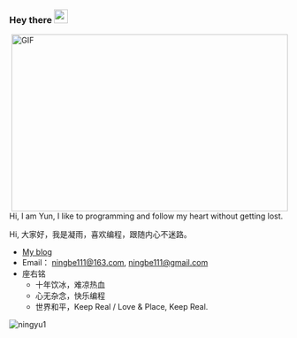 ### Hey there <img src="https://media.giphy.com/media/hvRJCLFzcasrR4ia7z/giphy.gif" width="25px">

<img align="right" alt="GIF" src="https://github.com/abhisheknaiidu/abhisheknaiidu/blob/master/code.gif?raw=true" width="500" height="320" />

Hi, I am Yun, I like to programming and follow my heart without getting lost.

Hi, 大家好，我是凝雨，喜欢编程，跟随内心不迷路。

- [My blog](https://ningyu1.github.io)
- Email： ningbe111@163.com, ningbe111@gmail.com
- 座右铭
  - 十年饮冰，难凉热血
  - 心无杂念，快乐编程
  - 世界和平，Keep Real / Love & Place, Keep Real.

<p align="left"> <img src="https://github-readme-stats.vercel.app/api?username=ningyu1&show_icons=true&icon_color=805AD5&text_color=718096&bg_color=ffffff&hide_title=true" alt="ningyu1" />
